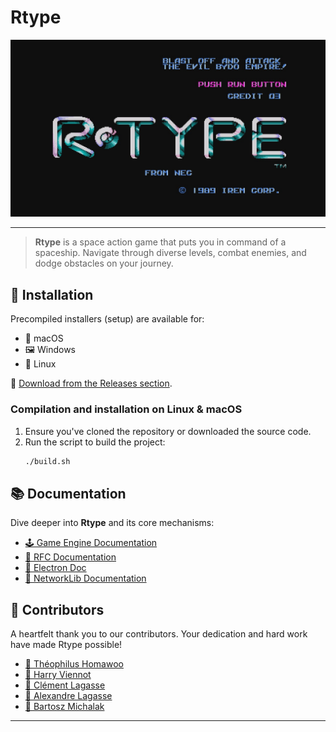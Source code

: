 # **Rtype**
![Rtype Image](assets/Doc/Illustartiion.jpg)

---

> **Rtype** is a space action game that puts you in command of a spaceship. Navigate through diverse levels, combat enemies, and dodge obstacles on your journey.

## 🚀 **Installation**

Precompiled installers (setup) are available for:

- 🍏 macOS
- 🖼️ Windows
- 🐧 Linux

🔗 [Download from the Releases section](https://github.com/HarryTheoBartAlexClemDev/Rtype/releases/latest).

### **Compilation and installation on Linux & macOS**

1. Ensure you've cloned the repository or downloaded the source code.
2. Run the script to build the project:
    ```bash
   ./build.sh
## 📚 **Documentation**

Dive deeper into **Rtype** and its core mechanisms:

- [🕹️ Game Engine Documentation](docs/GameEngineInstruction.md)
- [📡 RFC Documentation](docs/rfc-rtype-ncp.txt)
- [📡 Electron Doc](docs/electron.md)
- [📡 NetworkLib Documentation](docs/NetworkLibraryDoc.md)

## 🌟 **Contributors**

A heartfelt thank you to our contributors. Your dedication and hard work have made Rtype possible!

- [👤 Théophilus Homawoo](https://github.com/theohmwoa)
- [👤 Harry Viennot](https://github.com/harryviennot)
- [👤 Clément Lagasse](https://github.com/ClementLagasse)
- [👤 Alexandre Lagasse](https://github.com/alexandrelagasse)
- [👤 Bartosz Michalak](https://github.com/Bartoszkk)

---
